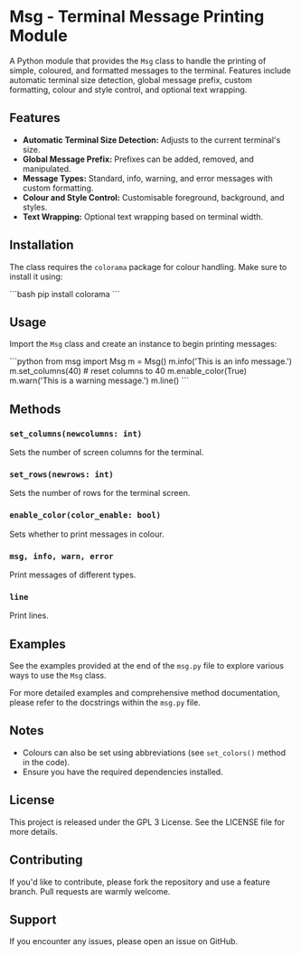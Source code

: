 # Msg - Terminal Message Printing Module

A Python module that provides the `Msg` class to handle the printing of simple, coloured, and formatted messages to the terminal. Features include automatic terminal size detection, global message prefix, custom formatting, colour and style control, and optional text wrapping.

## Features

- **Automatic Terminal Size Detection:** Adjusts to the current terminal's size.
- **Global Message Prefix:** Prefixes can be added, removed, and manipulated.
- **Message Types:** Standard, info, warning, and error messages with custom formatting.
- **Colour and Style Control:** Customisable foreground, background, and styles.
- **Text Wrapping:** Optional text wrapping based on terminal width.

## Installation

The class requires the `colorama` package for colour handling. Make sure to install it using:

\`\`\`bash
pip install colorama
\`\`\`

## Usage

Import the `Msg` class and create an instance to begin printing messages:

\`\`\`python
from msg import Msg
m = Msg()
m.info('This is an info message.')
m.set_columns(40) # reset columns to 40
m.enable_color(True)
m.warn('This is a warning message.')
m.line()
\`\`\`

## Methods

### `set_columns(newcolumns: int)`

Sets the number of screen columns for the terminal.

### `set_rows(newrows: int)`

Sets the number of rows for the terminal screen.

### `enable_color(color_enable: bool)`

Sets whether to print messages in colour.

### `msg, info, warn, error`

Print messages of different types.

### `line`

Print lines.

## Examples

See the examples provided at the end of the `msg.py` file to explore various ways to use the `Msg` class.

For more detailed examples and comprehensive method documentation, please refer to the docstrings within the `msg.py` file.

## Notes

- Colours can also be set using abbreviations (see `set_colors()` method in the code).
- Ensure you have the required dependencies installed.

## License

This project is released under the GPL 3 License. See the LICENSE file for more details.

## Contributing

If you'd like to contribute, please fork the repository and use a feature branch. Pull requests are warmly welcome.

## Support

If you encounter any issues, please open an issue on GitHub.

